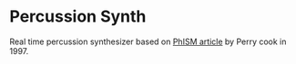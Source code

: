 # Percussion Synth

Real time percussion synthesizer based on [PhISM article](https://www.jstor.org/stable/3681012#metadata_info_tab_contents) by Perry cook in 1997.
